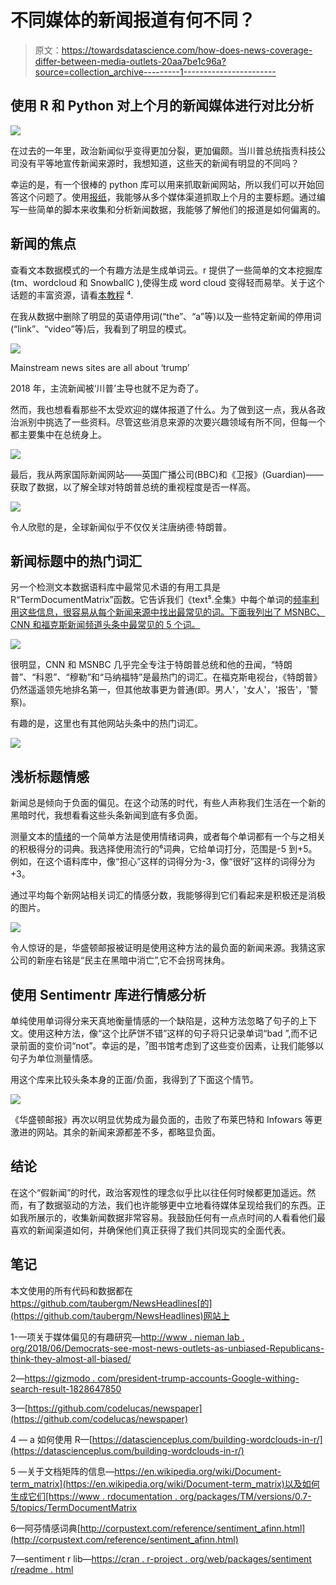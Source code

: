 # 不同媒体的新闻报道有何不同？

> 原文：<https://towardsdatascience.com/how-does-news-coverage-differ-between-media-outlets-20aa7be1c96a?source=collection_archive---------1----------------------->

## 使用 R 和 Python 对上个月的新闻媒体进行对比分析

![](img/28013ad404ff49d352a53582698141ab.png)

在过去的一年里，政治新闻似乎变得更加分裂，更加偏颇。当川普总统指责科技公司没有平等地宣传新闻来源时，我想知道，这些天的新闻有明显的不同吗？

幸运的是，有一个很棒的 python 库可以用来抓取新闻网站，所以我们可以开始回答这个问题了。使用[报纸](https://github.com/codelucas/newspaper)，我能够从多个媒体渠道抓取上个月的主要标题。通过编写一些简单的脚本来收集和分析新闻数据，我能够了解他们的报道是如何偏离的。

## 新闻的焦点

查看文本数据模式的一个有趣方法是生成单词云。r 提供了一些简单的文本挖掘库(tm、wordcloud 和 SnowballC ),使得生成 word cloud 变得轻而易举。关于这个话题的丰富资源，请看[本教程](https://datascienceplus.com/building-wordclouds-in-r/) ⁴.

在我从数据中删除了明显的英语停用词(“the”、“a”等)以及一些特定新闻的停用词(“link”、“video”等)后，我看到了明显的模式。

![](img/c6e3f8491463de92bdbffebc4ea2b8be.png)

Mainstream news sites are all about ‘trump’

2018 年，主流新闻被‘川普’主导也就不足为奇了。

然而，我也想看看那些不太受欢迎的媒体报道了什么。为了做到这一点，我从各政治派别中挑选了一些资料。尽管这些消息来源的次要兴趣领域有所不同，但每一个都主要集中在总统身上。

![](img/c4f472069a0704267514173e71a81bfa.png)

最后，我从两家国际新闻网站——英国广播公司(BBC)和《卫报》(Guardian)——获取了数据，以了解全球对特朗普总统的重视程度是否一样高。

![](img/f074581ea50fe4423e91d78bae74a468.png)

令人欣慰的是，全球新闻似乎不仅仅关注唐纳德·特朗普。

## 新闻标题中的热门词汇

另一个检测文本数据语料库中最常见术语的有用工具是 R“TermDocumentMatrix”函数。它告诉我们《text⁵.全集》中每个单词的[频率利用这些信息，很容易从每个新闻来源中找出最常见的词。下面我列出了 MSNBC、CNN 和福克斯新闻频道头条中最常见的 5 个词。](https://en.wikipedia.org/wiki/Document-term_matrix)

![](img/fb658c255af83c6fe7f641e42b0be0a2.png)

很明显，CNN 和 MSNBC 几乎完全专注于特朗普总统和他的丑闻，“特朗普”、“科恩”、“穆勒”和“马纳福特”是最热门的词汇。在福克斯电视台，《特朗普》仍然遥遥领先地排名第一，但其他故事更为普通(即。男人'，'女人'，'报告'，'警察)。

有趣的是，这里也有其他网站头条中的热门词汇。

![](img/21979178217d82623668eb0fb57cee20.png)

## 浅析标题情感

新闻总是倾向于负面的偏见。在这个动荡的时代，有些人声称我们生活在一个新的黑暗时代，我想看看这些头条新闻到底有多负面。

测量文本的[情绪](https://en.wikipedia.org/wiki/Sentiment_analysis)的一个简单方法是使用情绪词典，或者每个单词都有一个与之相关的积极得分的词典。我选择使用流行的⁶词典，它给单词打分，范围是-5 到+5。例如，在这个语料库中，像“担心”这样的词得分为-3，像“很好”这样的词得分为+3。

通过平均每个新网站相关词汇的情感分数，我能够得到它们看起来是积极还是消极的图片。

![](img/bc1b298c4117eda9aea93b4822f0696a.png)

令人惊讶的是，华盛顿邮报被证明是使用这种方法的最负面的新闻来源。我猜这家公司的新座右铭是“民主在黑暗中消亡”,它不会拐弯抹角。

## 使用 Sentimentr 库进行情感分析

单纯使用单词得分来天真地衡量情感的一个缺陷是，这种方法忽略了句子的上下文。使用这种方法，像“这个比萨饼不错”这样的句子将只记录单词“bad ”,而不记录前面的变价词“not”。幸运的是，⁷图书馆考虑到了这些变价因素，让我们能够以句子为单位测量情感。

用这个库来比较头条本身的正面/负面，我得到了下面这个情节。

![](img/88ff5298a4341ca7f5a75c47e3d39bc0.png)

《华盛顿邮报》再次以明显优势成为最负面的，击败了布莱巴特和 Infowars 等更激进的网站。其余的新闻来源都差不多，都略显负面。

## 结论

在这个“假新闻”的时代，政治客观性的理念似乎比以往任何时候都更加遥远。然而，有了数据驱动的方法，我们也许能够更中立地看待媒体呈现给我们的东西。正如我所展示的，收集新闻数据非常容易。我鼓励任何有一点点时间的人看看他们最喜欢的新闻渠道如何，并确保他们真正获得了我们共同现实的全面代表。

## 笔记

本文使用的所有代码和数据都在 https://github.com/taubergm/NewsHeadlines[的](https://github.com/taubergm/NewsHeadlines)网站上

1-一项关于媒体偏见的有趣研究—[http://www . nieman lab . org/2018/06/Democrats-see-most-news-outlets-as-unbiased-Republicans-think-they-almost-all-biased/](http://www.niemanlab.org/2018/06/democrats-see-most-news-outlets-as-unbiased-republicans-think-theyre-almost-all-biased/)

2—[https://gizmodo . com/president-trump-accounts-Google-withing-search-result-1828647850](https://gizmodo.com/president-trump-accuses-google-of-rigging-search-result-1828647850)

3—[https://github.com/codelucas/newspaper](https://github.com/codelucas/newspaper)

4 — a 如何使用 R—[https://datascienceplus.com/building-wordclouds-in-r/](https://datascienceplus.com/building-wordclouds-in-r/)

5 —关于文档矩阵的信息—[https://en.wikipedia.org/wiki/Document-term_matrix](https://en.wikipedia.org/wiki/Document-term_matrix)以及如何生成它们[https://www . rdocumentation . org/packages/TM/versions/0.7-5/topics/TermDocumentMatrix](https://www.rdocumentation.org/packages/tm/versions/0.7-5/topics/TermDocumentMatrix)

6—阿芬情感词典[http://corpustext.com/reference/sentiment_afinn.html](http://corpustext.com/reference/sentiment_afinn.html)

7—sentiment r lib—[https://cran . r-project . org/web/packages/sentiment r/readme . html](https://cran.r-project.org/web/packages/sentimentr/README.html)
